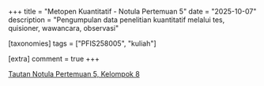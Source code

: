 +++
title = "Metopen Kuantitatif - Notula Pertemuan 5"
date = "2025-10-07"
description = "Pengumpulan data penelitian kuantitatif melalui tes, quisioner, wawancara, observasi"

[taxonomies]
tags = ["PFIS258005", "kuliah"]

[extra]
comment = true
+++

[Tautan Notula Pertemuan 5, Kelompok 8](https://docs.google.com/document/d/1L9FtpabwQ1zkwv8v1h68wRKjYHecCQvn/edit?usp=sharing&ouid=118321282641286903305&rtpof=true&sd=true)